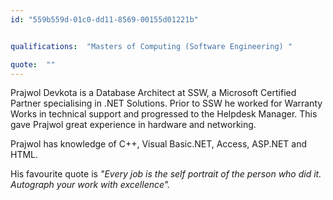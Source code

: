 ```yaml
---
id: "559b559d-01c0-dd11-8569-00155d01221b"


qualifications:  "Masters of Computing (Software Engineering) "

quote:  ""
---
```


Prajwol Devkota is a Database Architect at SSW, a Microsoft Certified Partner specialising in .NET Solutions. Prior to SSW he worked for Warranty Works in technical support and progressed to the Helpdesk Manager. This gave Prajwol great experience in hardware and networking.

Prajwol has knowledge of C++, Visual Basic.NET, Access, ASP.NET and HTML.

His favourite quote is *"Every job is the self portrait of the person who did it. Autograph your work with excellence".*